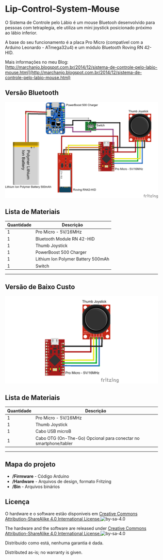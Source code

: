 Lip-Control-System-Mouse
========================

O Sistema de Controle pelo Lábio é um mouse Bluetooh desenvolvido para pessoas com tetraplegia, ele utiliza um mini joystick posicionado próximo ao lábio inferior.

A base do seu funcionamento é a placa Pro Micro (compatível com a Arduino Leonardo - ATmega32u4) e um módulo Bluetooth Roving RN 42-HID.


Mais informações no meu Blog: [http://marchanjo.blogspot.com.br/2014/12/sistema-de-controle-pelo-labio-mouse.html](http://marchanjo.blogspot.com.br/2014/12/sistema-de-controle-pelo-labio-mouse.html)


Versão Bluetooth
-------------------

![LCS-BT-Mouse-Bluetooth-Circuito](https://github.com/Marchanjo/Lip-Control-System-Mouse/blob/master/Hardware/LCSmouseBT_bb.png)

Lista de Materiais
---------------

|Quantidade| Descrição                               |
|----------|-----------------------------------------|
|1         | Pro Micro - 5V/16MHz                    |
|1         | Bluetooth Module RN 42-HID              |
|1         | Thumb Joystick                          |
|1         | PowerBoost 500 Charger                  |       
|1         | Lithium Ion Polymer Battery 500mAh      |
|1         | Switch                                  |
---------------


Versão de Baixo Custo
-------------------

![LCS-BT-Mouse-Circuito](https://raw.githubusercontent.com/Marchanjo/Lip-Control-System-Mouse/master/Hardware/LCSmouse_bb.png)

Lista de Materiais
---------------

|Quantidade| Descrição                                                              |
|----------|------------------------------------------------------------------------|
|1         | Pro Micro - 5V/16MHz                                                   |
|1         | Thumb Joystick                                                         |
|1         | Cabo USB microB                                                        |       
|1         | Cabo OTG (On-The-Go) Opcional para conectar no smartphone/tabler       |
---------------







Mapa do projeto
---------------
* **/Firmware** - Código Arduino
* **/Hardware** - Arquivos de design, formato Fritzing
* **/Bin** - Arquivos binários

Licença
-------
O hardware e o software estão disponiveis em [Creative Commons Attribution-ShareAlike 4.0 International License.](http://creativecommons.org/licenses/by-sa/4.0/)![by-sa-4.0](https://i.creativecommons.org/l/by-sa/4.0/88x31.png)

The hardware and the software are released under [Creative Commons Attribution-ShareAlike 4.0 International License.](http://creativecommons.org/licenses/by-sa/4.0/)![by-sa-4.0](https://i.creativecommons.org/l/by-sa/4.0/88x31.png)


Distribuido como está, nenhuma garantia é dada.

Distributed as-is; no warranty is given.

